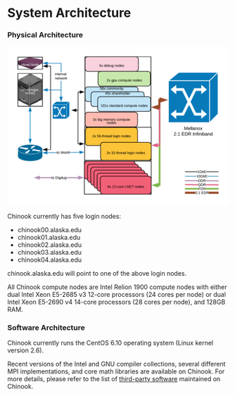 # System Architecture

### Physical Architecture

![](../.gitbook/assets/chinookarchitecture.png)

Chinook currently has five login nodes:

* chinook00.alaska.edu
* chinook01.alaska.edu
* chinook02.alaska.edu
* chinook03.alaska.edu
* chinook04.alaska.edu

chinook.alaska.edu will point to one of the above login nodes.

All Chinook compute nodes are Intel Relion 1900 compute nodes with either dual Intel Xeon E5-2685 v3 12-core processors \(24 cores per node\) or dual Intel Xeon E5-2690 v4 14-core processors \(28 cores per node\), and 128GB RAM.

### Software Architecture <a id="software-architecture"></a>

Chinook currently runs the CentOS 6.10 operating system \(Linux kernel version 2.6\).

Recent versions of the Intel and GNU compiler collections, several different MPI implementations, and core math libraries are available on Chinook. For more details, please refer to the list of [third-party software](../third-party-software/third-party-software.md) maintained on Chinook.

